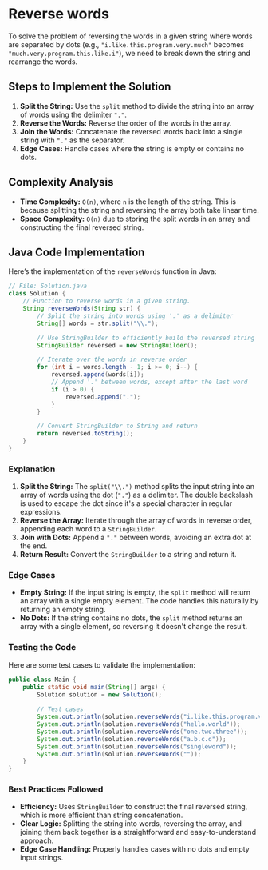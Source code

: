 # Reverse words

To solve the problem of reversing the words in a given string where words are separated by dots (e.g., `"i.like.this.program.very.much"` becomes `"much.very.program.this.like.i"`), we need to break down the string and rearrange the words.

## Steps to Implement the Solution
1. **Split the String:** Use the `split` method to divide the string into an array of words using the delimiter `"."`.
2. **Reverse the Words:** Reverse the order of the words in the array.
3. **Join the Words:** Concatenate the reversed words back into a single string with `"."` as the separator.
4. **Edge Cases:** Handle cases where the string is empty or contains no dots.

## Complexity Analysis
- **Time Complexity:** `O(n)`, where `n` is the length of the string. This is because splitting the string and reversing the array both take linear time.
- **Space Complexity:** `O(n)` due to storing the split words in an array and constructing the final reversed string.

## Java Code Implementation
Here’s the implementation of the `reverseWords` function in Java:

```java
// File: Solution.java
class Solution {
    // Function to reverse words in a given string.
    String reverseWords(String str) {
        // Split the string into words using '.' as a delimiter
        String[] words = str.split("\\.");

        // Use StringBuilder to efficiently build the reversed string
        StringBuilder reversed = new StringBuilder();

        // Iterate over the words in reverse order
        for (int i = words.length - 1; i >= 0; i--) {
            reversed.append(words[i]);
            // Append '.' between words, except after the last word
            if (i > 0) {
                reversed.append(".");
            }
        }

        // Convert StringBuilder to String and return
        return reversed.toString();
    }
}
```

### Explanation
1. **Split the String:** The `split("\\.")` method splits the input string into an array of words using the dot (`"."`) as a delimiter. The double backslash is used to escape the dot since it's a special character in regular expressions.
2. **Reverse the Array:** Iterate through the array of words in reverse order, appending each word to a `StringBuilder`.
3. **Join with Dots:** Append a `"."` between words, avoiding an extra dot at the end.
4. **Return Result:** Convert the `StringBuilder` to a string and return it.

### Edge Cases
- **Empty String:** If the input string is empty, the `split` method will return an array with a single empty element. The code handles this naturally by returning an empty string.
- **No Dots:** If the string contains no dots, the `split` method returns an array with a single element, so reversing it doesn't change the result.

### Testing the Code
Here are some test cases to validate the implementation:

```java
public class Main {
    public static void main(String[] args) {
        Solution solution = new Solution();
        
        // Test cases
        System.out.println(solution.reverseWords("i.like.this.program.very.much")); // Expected: "much.very.program.this.like.i"
        System.out.println(solution.reverseWords("hello.world"));                  // Expected: "world.hello"
        System.out.println(solution.reverseWords("one.two.three"));               // Expected: "three.two.one"
        System.out.println(solution.reverseWords("a.b.c.d"));                    // Expected: "d.c.b.a"
        System.out.println(solution.reverseWords("singleword"));                 // Expected: "singleword"
        System.out.println(solution.reverseWords(""));                           // Expected: ""
    }
}
```

### Best Practices Followed
- **Efficiency:** Uses `StringBuilder` to construct the final reversed string, which is more efficient than string concatenation.
- **Clear Logic:** Splitting the string into words, reversing the array, and joining them back together is a straightforward and easy-to-understand approach.
- **Edge Case Handling:** Properly handles cases with no dots and empty input strings.
